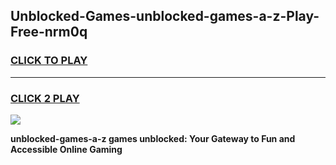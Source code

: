 
## Unblocked-Games-unblocked-games-a-z-Play-Free-nrm0q
<h3>
<a href="https://premium76.site?title=unblocked-games-a-z&ref=19M">CLICK TO PLAY</a></h3>
<hr>

<h3>
<a href="https://premium76.site?title=unblocked-games-a-z&ref=19M">CLICK 2 PLAY</a>
  
</h3>

<a href="https://premium76.site?title=unblocked-games-a-z&ref=19M"><img src="https://clearcache.store/games.png"></a>


**unblocked-games-a-z games unblocked: Your Gateway to Fun and Accessible Online Gaming**
